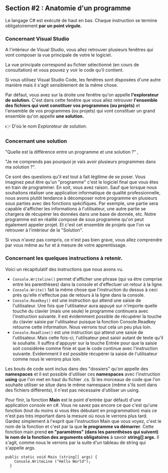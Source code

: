 ## Section #2 : Anatomie d'un programme

Le langage C# est exécuté de haut en bas. Chaque instruction se termine obligatoirement **par un point virgule.**

### Concernant Visual Studio

A l'intérieur de Visual Studio, vous allez retrouver plusieurs fenêtres qui vont composer la vue principale de votre le logiciel.

La vue principale correspond au fichier sélectionné (en cours de consultation) et vous pouvez y voir le code qu'il contient.

Si vous utilisez Visual Studio Code, les fenêtres sont disposées d'une autre manière mais il s'agit sensiblement de la même chose.

Par défaut, vous avez sur la droite une fenêtre qu'on appelle **l'explorateur de solution.** C'est dans cette fenêtre que vous allez retrouver **l'ensemble des fichiers qui vont constituer vos programmes (ou projets)** et l'ensemble de vos programmes (ou projets) qui vont constituer un grand ensemble qu'on appelle **une solution.**

👉 D'où le nom *Explorateur de solution*.

### Concernant une solution

"Quelle est la différence entre un programme et une solution ?" ,

"Je ne comprends pas pourquoi je vais avoir plusieurs programmes dans ma solution ?".

Ce sont des questions qu'il est tout à fait légitime de se poser. Vous imaginez peut être qu'un "programme" c'est le logiciel final que vous êtes en train de programmer. En soit, vous avez raison. Sauf que lorsque nous souhaitons réaliser une application informatique de qualité professionnelle, nous avons plutôt tendance à décomposer notre programme en plusieurs sous parties avec des fonctions spécifiques. Par exemple, une partie sera capable d'afficher les informations à l'utilisateur, une autre partie se chargera de récupérer les données dans une base de donnée, etc. Notre programme est en réalité composé de sous programme qu'on peut également appeler projet. Et c'est cet ensemble de projets que l'on va retrouver à l'intérieur de la "Solution".

Si vous n'avez pas compris, ce n'est pas bien grave, vous allez comprendre par vous même au fur et à mesure de votre apprentissage.

### Concernant les quelques instructions à retenir.

Voici un récapitulatif des instructions que nous avons vu.

- `Console.Writeline()` permet d'afficher une phrase (qui va être comprise entre les parenthèses) dans la console et d'effectuer un retour à la ligne.
- `Console.Write()` fait la même chose que l'instruction du dessus à ceci près qu'elle n'effectue pas de retours à la ligne dans la console.
- `Console.Readkey()` est une instruction qui attend une saisie de l'utilisateur. Une fois que l'utilisateur aura appuyé sur n'importe quelle touche du clavier (mais une seule) le programme continuera avec l'instruction suivante. Il est évidemment possible de récupérer la touche du clavier saisie par l'utilisateur puisque la fonction Console.Readkey retourne cette information. Nous verrons tout cela un peu plus loin.
- `Console.Readline()` est une instruction qui attend une saisie de l'utilisateur. Mais cette fois-ci, l'utilisateur peut saisir autant de texte qu'il le souhaite. Il suffira d'appuyer sur la touche Entrée pour que la saisie soit considérée comme finie et que le code continue avec l'instruction suivante. Evidemment il est possible récupérer la saisie de l'utilisateur comme nous le verrons plus loin.

Les bouts de code sont inclus dans des "dossiers" qu'on appelle des **namespaces** et il est possible d'utiliser ces **namespaces** avec l'instruction **using** que l'on met en haut du fichier .cs. Si les morceaux de code que l'on souhaite utiliser se situe dans le même namespace (même s'ils sont dans des fichiers différents), il n'est pas nécessaire d'utiliser un using.

Pour finir, la fonction **Main** est le point d'entrée (par défaut) d'une application console en c#. Vous ne savez pas encore ce que c'est qu'une fonction (tout du moins si vous êtes débutant en programmation) mais ce n'est pas très important dans la mesure où nous le verrons plus tard. Gardez simplement à l'esprit que l'instruction Main que vous voyez, c'est le nom de la fonction et c'est par la que **le programme va démarrer**. Cette fonction main prend **en "paramètres" (dans les parenthèses qui suivent) le nom de la fonction des arguments obligatoires** à savoir **string[] args.** Il s'agit, comme nous le verrons par la suite d'un tableau de string qui s'appelle args.

```
public static void Main (string[] args) {
    Console.WriteLine ("Hello World");
  }
```